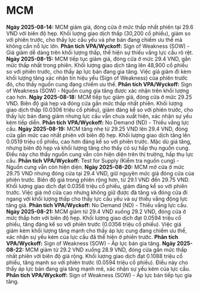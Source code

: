 # MCM

**Ngày 2025-08-14:** MCM giảm giá, đóng cửa ở mức thấp nhất phiên tại 29.6 VND với biên độ hẹp. Khối lượng giao dịch thấp (30,200 cổ phiếu), giảm so với phiên trước, cho thấy lực cầu yếu và phe bán đang chiếm ưu thế mà không cần nỗ lực lớn. **Phân tích VPA/Wyckoff:** Sign of Weakness (SOW) - Giá giảm dễ dàng trên khối lượng thấp, thể hiện sự thiếu vắng lực cầu rõ rệt.
**Ngày 2025-08-15:** MCM tiếp tục giảm giá, đóng cửa ở mức 29.4 VND, gần mức thấp nhất trong phiên. Khối lượng giao dịch tăng lên 48,900 cổ phiếu so với phiên trước, cho thấy áp lực bán đang gia tăng. Việc giá giảm đi kèm khối lượng tăng xác nhận tín hiệu yếu (Sign of Weakness) của phiên trước đó, cho thấy nguồn cung đang chiếm ưu thế. **Phân tích VPA/Wyckoff:** Sign of Weakness (SOW) - Nguồn cung gia tăng được xác nhận trên khối lượng cao hơn.
**Ngày 2025-08-18:** MCM tiếp tục giảm giá, đóng cửa ở mức 29.25 VND. Biên độ giá hẹp và đóng cửa gần mức thấp nhất phiên. Khối lượng giao dịch thấp (0.0306 triệu cổ phiếu), giảm đáng kể so với phiên trước, cho thấy lực bán đang giảm nhưng lực cầu vẫn chưa xuất hiện, xác nhận sự yếu kém tiếp diễn. **Phân tích VPA/Wyckoff:** No Demand (ND) - Thiếu vắng lực cầu.
**Ngày 2025-08-19:** MCM tăng nhẹ từ 29.25 VND lên 29.4 VND, đóng cửa gần mức cao nhất phiên với biên độ hẹp. Khối lượng giao dịch tăng lên 0.0519 triệu cổ phiếu, cao hơn đáng kể so với phiên trước. Mặc dù giá tăng, nhưng biên độ hẹp và khối lượng tăng cho thấy có sự hấp thụ nguồn cung. Điều này cho thấy nguồn cung vẫn còn hiện diện trên thị trường, hấp thụ lực cầu. **Phân tích VPA/Wyckoff:** Test for Supply (Kiểm tra nguồn cung) - Nguồn cung vẫn còn hiện diện.
**Ngày 2025-08-20:** MCM mở cửa ở mức 29.75 VND nhưng đóng cửa tại 29.4 VND, giữ nguyên mức giá đóng cửa của phiên trước. Biên độ giá trong phiên rộng hơn, từ 29.1 VND đến 29.75 VND. Khối lượng giao dịch đạt 0.0356 triệu cổ phiếu, giảm đáng kể so với phiên trước. Việc giá mở cửa cao nhưng không giữ được đà tăng và đóng cửa đi ngang với khối lượng thấp cho thấy lực cầu yếu và sự thiếu vắng động lực tăng giá. **Phân tích VPA/Wyckoff:** No Demand (ND) - Thiếu vắng lực cầu.
**Ngày 2025-08-21:** MCM giảm từ 29.4 VND xuống 29.2 VND, đóng cửa ở mức thấp hơn với biên độ hẹp. Khối lượng giao dịch đạt 0.0594 triệu cổ phiếu, tăng đáng kể so với phiên trước (0.0356 triệu cổ phiếu). Việc giá giảm kèm khối lượng tăng mạnh cho thấy áp lực cung đang chiếm ưu thế, xác nhận sự yếu kém của lực cầu đã thể hiện ở phiên trước. **Phân tích VPA/Wyckoff:** Sign of Weakness (SOW) - Áp lực bán gia tăng.
**Ngày 2025-08-22:** MCM giảm từ 29.2 VND xuống 28.9 VND, đóng cửa gần mức thấp nhất phiên với biên độ giá rộng. Khối lượng giao dịch đạt 0.1088 triệu cổ phiếu, tăng mạnh so với phiên trước (0.0594 triệu cổ phiếu). Điều này cho thấy áp lực bán đang gia tăng mạnh mẽ, xác nhận sự yếu kém của lực cầu. **Phân tích VPA/Wyckoff:** Sign of Weakness (SOW) - Áp lực bán tiếp tục gia tăng.
